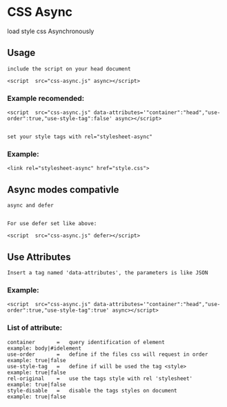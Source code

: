 # CSS Async
load style css Asynchronously

## Usage

	include the script on your head document

	<script  src="css-async.js" async></script>

### Example recomended:

	<script  src="css-async.js" data-attributes='"container":"head","use-order":true,"use-style-tag":false' async></script>


	set your style tags with rel="stylesheet-async"

###	Example:

	<link rel="stylesheet-async" href="style.css">


## Async modes compativle

	async and defer


	For use defer set like above:

	<script  src="css-async.js" defer></script>


## Use Attributes
	
	Insert a tag named 'data-attributes', the parameters is like JSON

### Example:

	<script  src="css-async.js" data-attributes='"container":"head","use-order":true,"use-style-tag":true' async></script>

### List of attribute:

	container		=	query identification of element 				example: body|#idelement
	use-order		=	define if the files css will request in order 	example: true|false
	use-style-tag	=	define if will be used the tag <style>			example: true|false
	rel-original	=	use the tags style with rel 'stylesheet'		example: true|false
	style-disable	=	disable the tags styles on document				example: true|false